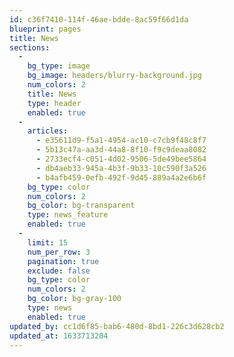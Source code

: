 ```yaml
---
id: c36f7410-114f-46ae-bdde-8ac59f66d1da
blueprint: pages
title: News
sections:
  -
    bg_type: image
    bg_image: headers/blurry-background.jpg
    num_colors: 2
    title: News
    type: header
    enabled: true
  -
    articles:
      - e35611d9-f5a1-4954-ac10-c7cb9f48c8f7
      - 5b13c47a-aa3d-44a8-8f10-f9c9deaa8082
      - 2733ecf4-c051-4d02-9506-5de49bee5864
      - db4aeb33-945a-4b3f-9b33-10c590f3a526
      - b4afb459-0efb-492f-9d45-889a4a2e6b6f
    bg_type: color
    num_colors: 2
    bg_color: bg-transparent
    type: news_feature
    enabled: true
  -
    limit: 15
    num_per_row: 3
    pagination: true
    exclude: false
    bg_type: color
    num_colors: 2
    bg_color: bg-gray-100
    type: news
    enabled: true
updated_by: cc1d6f85-bab6-480d-8bd1-226c3d628cb2
updated_at: 1633713204
---
```

